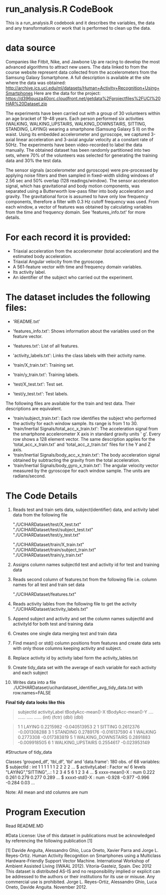 # run_analysis.R CodeBook

This is a run_analysis.R codebook and it describes the variables, the data and any transformations or work that is performed to clean up the data.

# data source
Companies like Fitbit, Nike, and Jawbone Up are racing to develop the most advanced algorithms to attract new users.
The data linked to from the course website represent data collected from the accelerometers from the Samsung Galaxy Ssmartphone. 
A full description is available at the site where the data was obtained:
    http://archive.ics.uci.edu/ml/datasets/Human+Activity+Recognition+Using+Smartphones
Here are the data for the project:
    https://d396qusza40orc.cloudfront.net/getdata%2Fprojectfiles%2FUCI%20HAR%20Dataset.zip

The experiments have been carried out with a group of 30 volunteers within an age bracket of 19-48 years. Each person performed six activities (WALKING, WALKING_UPSTAIRS, WALKING_DOWNSTAIRS, SITTING, STANDING, LAYING) wearing a smartphone (Samsung Galaxy S II) on the waist. Using its embedded accelerometer and gyroscope, we captured 3-axial linear acceleration and 3-axial angular velocity at a constant rate of 50Hz. The experiments have been video-recorded to label the data manually. The obtained dataset has been randomly partitioned into two sets, where 70% of the volunteers was selected for generating the training data and 30% the test data. 

The sensor signals (accelerometer and gyroscope) were pre-processed by applying noise filters and then sampled in fixed-width sliding windows of 2.56 sec and 50% overlap (128 readings/window). The sensor acceleration signal, which has gravitational and body motion components, was separated using a Butterworth low-pass filter into body acceleration and gravity. The gravitational force is assumed to have only low frequency components, therefore a filter with 0.3 Hz cutoff frequency was used. From each window, a vector of features was obtained by calculating variables from the time and frequency domain. See 'features_info.txt' for more details. 

For each record it is provided:
======================================

- Triaxial acceleration from the accelerometer (total acceleration) and the estimated body acceleration.
- Triaxial Angular velocity from the gyroscope. 
- A 561-feature vector with time and frequency domain variables. 
- Its activity label. 
- An identifier of the subject who carried out the experiment.

The dataset includes the following files:
=========================================

- 'README.txt'

- 'features_info.txt': Shows information about the variables used on the feature vector.

- 'features.txt': List of all features.

- 'activity_labels.txt': Links the class labels with their activity name.

- 'train/X_train.txt': Training set.

- 'train/y_train.txt': Training labels.

- 'test/X_test.txt': Test set.

- 'test/y_test.txt': Test labels.

The following files are available for the train and test data. Their descriptions are equivalent. 

- 'train/subject_train.txt': Each row identifies the subject who performed the activity for each window sample. Its range is from 1 to 30. 
- 'train/Inertial Signals/total_acc_x_train.txt': The acceleration signal from the smartphone accelerometer X axis in standard gravity units '    g'. Every row shows a 128 element vector. The same description applies for the 'total_acc_x_train.txt' and 'total_acc_z_train.txt' files for t    he Y and Z axis.
 - 'train/Inertial Signals/body_acc_x_train.txt': The body acceleration signal obtained by subtracting the gravity from the total acceleration.
 - 'train/Inertial Signals/body_gyro_x_train.txt': The angular velocity vector measured by the gyroscope for each window sample. The units are     radians/second.

# The Code Details

1. Reads test and train sets data, subject(identifier) data, and activity label data from the following file

    "./UCIHARDataset/test/X_test.txt"
    "./UCIHARDataset/test/subject_test.txt"
    "./UCIHARDataset/test/y_test.txt"

    "./UCIHARDataset/train/X_train.txt"
    "./UCIHARDataset/train/subject_train.txt"
    "./UCIHARDataset/train/y_train.txt"

2. Assigns column names subjectId test and activity id for test and training data

3. Reads second column of features.txt from the following file i.e. column names for all test and train set data
   
    "./UCIHARDataset/features.txt"

4. Reads activity lables from the following file to get the activity
    "./UCIHARDataset/activity_labels.txt"
    
5. Append subject and activity and set the column names subjectId and activityId for both test and training data

6. Creates one single data merging test and train data

7. Find mean() or std() column positions from features and create data sets with only those columns keeping activity and subject.

8. Replace activity id by activity label form the activity_lables.txt

9. Create tidy_data set with the average of each variable for each activity and each subject

10. Writes data into a file ./UCIHARDataset/ucihardataset_identifier_avg_tidy_data.txt with row.names=FALSE


**Final tidy data looks like this**

 > subjectId       activityLabel tBodyAcc-mean()-X tBodyAcc-mean()-Y  .... ......  .....   ......
 >   (int)              (fctr)             (dbl)             (dbl)
      
 >   1         1              LAYING         0.2215982      -0.040513953
 >   2         1             SITTING         0.2612376      -0.001308288
 >   3         1            STANDING         0.2789176      -0.016137590
 >   4         1             WALKING         0.2773308      -0.017383819
 >   5         1  WALKING_DOWNSTAIRS         0.2891883      -0.009918505
 >   6         1    WALKING_UPSTAIRS         0.2554617      -0.023953149


#Structure of tidy_data

Classes ‘grouped_df’, ‘tbl_df’, ‘tbl’ and 'data.frame': 180 obs. of  68 variables:
 $ subjectId                  : int  1 1 1 1 1 1 2 2 2 2 ...
 $ activityLabel              : Factor w/ 6 levels "LAYING","SITTING",..: 1 2 3 4 5 6 1 2 3 4 ...
 $ xxxx-mean()-X          : num  0.222 0.261 0.279 0.277 0.289 ...
 $ xxxxt-std()-X           : num  -0.928 -0.977 -0.996 -0.284 0.03 ...

Note: All mean and std columns are num

# Program Execution
  Read README.MD 

#Data License:
 Use of this dataset in publications must be acknowledged by referencing the following publication [1]

 [1] Davide Anguita, Alessandro Ghio, Luca Oneto, Xavier Parra and Jorge L. Reyes-Ortiz. Human Activity Recognition on Smartphones using a Multiclass Hardware-Friendly Support Vector Machine. International Workshop of Ambient Assisted Living (IWAAL 2012). Vitoria-Gasteiz, Spain. Dec 2012 This dataset is distributed AS-IS and no responsibility implied or explicit can be addressed to the authors or their institutions for its use or misuse. Any commercial use is prohibited.  Jorge L. Reyes-Ortiz, Alessandro Ghio, Luca Oneto, Davide Anguita. November 2012.
